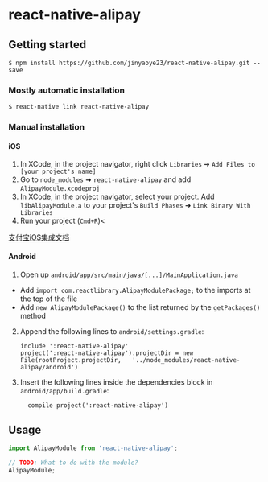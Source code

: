 # react-native-alipay

## Getting started

`$ npm install https://github.com/jinyaoye23/react-native-alipay.git --save`

### Mostly automatic installation

`$ react-native link react-native-alipay`

### Manual installation


#### iOS

1. In XCode, in the project navigator, right click `Libraries` ➜ `Add Files to [your project's name]`
2. Go to `node_modules` ➜ `react-native-alipay` and add `AlipayModule.xcodeproj`
3. In XCode, in the project navigator, select your project. Add `libAlipayModule.a` to your project's `Build Phases` ➜ `Link Binary With Libraries`
4. Run your project (`Cmd+R`)<

[支付宝iOS集成文档](https://docs.open.alipay.com/204/105295/)

#### Android

1. Open up `android/app/src/main/java/[...]/MainApplication.java`
  - Add `import com.reactlibrary.AlipayModulePackage;` to the imports at the top of the file
  - Add `new AlipayModulePackage()` to the list returned by the `getPackages()` method
2. Append the following lines to `android/settings.gradle`:
  	```
  	include ':react-native-alipay'
  	project(':react-native-alipay').projectDir = new File(rootProject.projectDir, 	'../node_modules/react-native-alipay/android')
  	```
3. Insert the following lines inside the dependencies block in `android/app/build.gradle`:
  	```
      compile project(':react-native-alipay')
  	```


## Usage
```javascript
import AlipayModule from 'react-native-alipay';

// TODO: What to do with the module?
AlipayModule;
```
